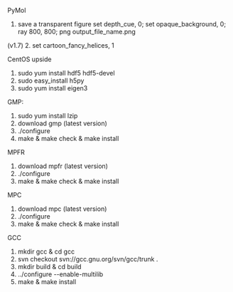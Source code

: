 PyMol

1. save a transparent figure
set depth_cue, 0; set opaque_background, 0; ray 800, 800; png output_file_name.png

(v1.7)
2. set cartoon_fancy_helices, 1

CentOS
upside
1. sudo yum install hdf5 hdf5-devel
2. sudo easy_install h5py
3. sudo yum install eigen3

GMP:
1. sudo yum install lzip
2. download gmp (latest version)
3. ./configure
4. make & make check & make install

MPFR
1. download mpfr (latest version)
2. ./configure
3. make & make check & make install

MPC
1. download mpc (latest version)
2. ./configure
3. make & make check & make install

GCC
1. mkdir gcc & cd gcc
2. svn checkout svn://gcc.gnu.org/svn/gcc/trunk .
3. mkdir build & cd build
4. ../configure --enable-multilib
5. make & make install
